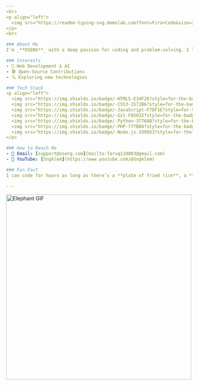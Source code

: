 ```yaml
---
<br>
<p align="left">
  <img src="https://readme-typing-svg.demolab.com?font=Fira+Code&size=24&pause=1000&color=F7B801&left=true&vCenter=true&width=500&lines=Hello+my+friend!;Are you+currently gabut+%26+stressed?;Just give me+dollars 💸;Then you will soon+be at peace!🗿;Don't forget+to+eat!" alt="Typing SVG"/>
</p>
<br>

### About Me
I'm _**OSENG**_ with a deep passion for coding and problem-solving. I love exploring new technologies and building innovative projects!

### Interests
- 🚀 Web Development & AI
- 🛠 Open-Source Contributions
- 🔍 Exploring new technologies

### Tech Stack
<p align="left">
  <img src="https://img.shields.io/badge/-HTML5-E34F26?style=for-the-badge&logo=html5&logoColor=white"/>
  <img src="https://img.shields.io/badge/-CSS3-1572B6?style=for-the-badge&logo=css3"/>
  <img src="https://img.shields.io/badge/-JavaScript-F7DF1E?style=for-the-badge&logo=javascript&logoColor=black"/>
  <img src="https://img.shields.io/badge/-Git-F05032?style=for-the-badge&logo=git&logoColor=white"/><br>
  <img src="https://img.shields.io/badge/-Python-3776AB?style=for-the-badge&logo=python&logoColor=white"/>
  <img src="https://img.shields.io/badge/-PHP-777BB4?style=for-the-badge&logo=php&logoColor=white"/>
  <img src="https://img.shields.io/badge/-Node.js-339933?style=for-the-badge&logo=node.js&logoColor=white"/>
</p>

### How to Reach Me
- 📩 Email: [support@oseng.com](mailto:faruq110803@gmail.com)
- 🎥 YouTube: [Sngklem](https://www.youtube.com/@Sngklem)

### Fun Fact
I can code for hours as long as there’s a **plate of fried rice**, a **hot cup of coffee**, and a **cigarette** to spark my creativity! ☕🚬

---
```


<p align="left">
  <img src="https://media3.giphy.com/media/v1.Y2lkPTc5MGI3NjExeWFmc2ZuMjlqbTI2d2JlYWt0dmlnd3ZzbGhzbGNqajh3b2tnbGljNCZlcD12MV9pbnRlcm5hbF9naWZfYnlfaWQmY3Q9Zw/Dh5q0sShxgp13DwrvG/giphy.gif" width="500" alt="Elephant GIF"/>
</p>

